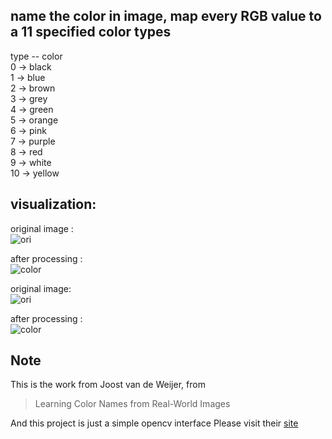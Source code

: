 ## name the color in image, map every RGB value to a 11 specified  color types

type -- color  
 0   -> black  
 1   -> blue  
 2   -> brown  
 3   -> grey  
 4   -> green  
 5   -> orange  
 6   -> pink  
 7   -> purple  
 8   -> red  
 9   -> white  
 10  -> yellow  

## visualization:  
original image :  
![ori](http://7vikw0.com1.z0.glb.clouddn.com/car_ori.jpg)

after processing :  
![color](http://7vikw0.com1.z0.glb.clouddn.com/car_color.png)

original image:  
![ori](http://7vikw0.com1.z0.glb.clouddn.com/start_ori.png)

after processing :  
![color](http://7vikw0.com1.z0.glb.clouddn.com/start_color.png)
  
## Note
This is the work from Joost van de Weijer, from  
> Learning Color Names from Real-World Images  

And this project is just a simple opencv interface
    Please visit their [site](http://lear.inrialpes.fr/people/vandeweijer/color_names.html)
